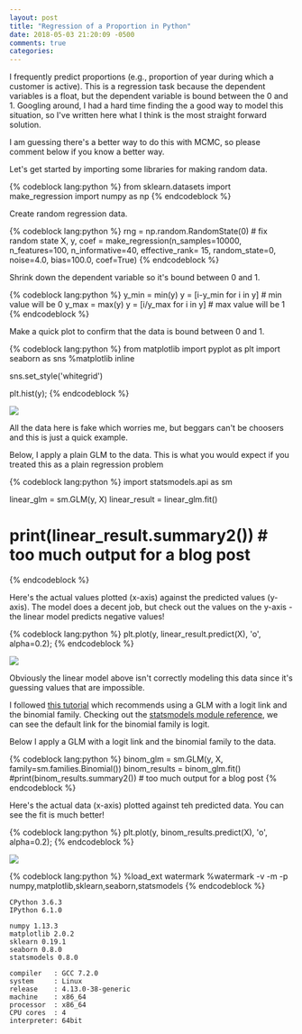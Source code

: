 ```yaml
---
layout: post
title: "Regression of a Proportion in Python"
date: 2018-05-03 21:20:09 -0500
comments: true
categories:
---
```


I frequently predict proportions (e.g., proportion of year during which a customer is active). This is a regression task because the dependent variables is a float, but the dependent variable is bound between the 0 and 1. Googling around, I had a hard time finding the a good way to model this situation, so I've written here what I think is the most straight forward solution.

I am guessing there's a better way to do this with MCMC, so please comment below if you know a better way.

Let's get started by importing some libraries for making random data.


{% codeblock lang:python %}
from sklearn.datasets import make_regression
import numpy as np
{% endcodeblock %}

Create random regression data.


{% codeblock lang:python %}
rng = np.random.RandomState(0)  # fix random state
X, y, coef = make_regression(n_samples=10000,
                             n_features=100,
                             n_informative=40,
                             effective_rank= 15,
                             random_state=0,
                             noise=4.0,
                             bias=100.0,
                             coef=True)
{% endcodeblock %}

Shrink down the dependent variable so it's bound between 0 and 1.


{% codeblock lang:python %}
y_min = min(y)
y = [i-y_min for i in y]  # min value will be 0
y_max = max(y)
y = [i/y_max for i in y]  # max value will be 1
{% endcodeblock %}

Make a quick plot to confirm that the data is bound between 0 and 1.


{% codeblock lang:python %}
from matplotlib import pyplot as plt
import seaborn as sns
%matplotlib inline

sns.set_style('whitegrid')

plt.hist(y);
{% endcodeblock %}


<img src="{{ root_url }}/images/prop_regression/hist.png" />


All the data here is fake which worries me, but beggars can't be choosers and this is just a quick example.

Below, I apply a plain GLM to the data. This is what you would expect if you treated this as a plain regression problem


{% codeblock lang:python %}
import statsmodels.api as sm

linear_glm = sm.GLM(y, X)
linear_result = linear_glm.fit()
# print(linear_result.summary2())  # too much output for a blog post
{% endcodeblock %}

Here's the actual values plotted (x-axis) against the predicted values (y-axis). The model does a decent job, but check out the values on the y-axis - the linear model predicts negative values!


{% codeblock lang:python %}
plt.plot(y, linear_result.predict(X), 'o', alpha=0.2);
{% endcodeblock %}


<img src="{{ root_url }}/images/prop_regression/linear.png" />


Obviously the linear model above isn't correctly modeling this data since it's guessing values that are impossible.

I followed [this tutorial](https://stats.idre.ucla.edu/stata/faq/how-does-one-do-regression-when-the-dependent-variable-is-a-proportion/) which recommends using a GLM with a logit link and the binomial family. Checking out the [statsmodels module reference](http://www.statsmodels.org/stable/generated/statsmodels.genmod.families.family.Binomial.html#statsmodels.genmod.families.family.Binomial), we can see the default link for the binomial family is logit.

Below I apply a GLM with a logit link and the binomial family to the data.


{% codeblock lang:python %}
binom_glm = sm.GLM(y, X, family=sm.families.Binomial())
binom_results = binom_glm.fit()
#print(binom_results.summary2())  # too much output for a blog post
{% endcodeblock %}

Here's the actual data (x-axis) plotted against teh predicted data. You can see the fit is much better!


{% codeblock lang:python %}
plt.plot(y, binom_results.predict(X), 'o', alpha=0.2);
{% endcodeblock %}


<img src="{{ root_url }}/images/prop_regression/binomial.png" />



{% codeblock lang:python %}
%load_ext watermark
%watermark -v -m -p numpy,matplotlib,sklearn,seaborn,statsmodels
{% endcodeblock %}

    CPython 3.6.3
    IPython 6.1.0

    numpy 1.13.3
    matplotlib 2.0.2
    sklearn 0.19.1
    seaborn 0.8.0
    statsmodels 0.8.0

    compiler   : GCC 7.2.0
    system     : Linux
    release    : 4.13.0-38-generic
    machine    : x86_64
    processor  : x86_64
    CPU cores  : 4
    interpreter: 64bit
